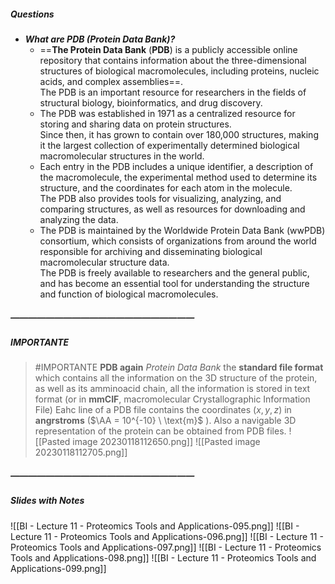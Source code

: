##### Questions
- ***What are PDB (Protein Data Bank)?***
	- ==**The Protein Data Bank** (**PDB**) is a publicly accessible online repository that contains information about the three-dimensional structures of biological macromolecules, including proteins, nucleic acids, and complex assemblies==. <br>The PDB is an important resource for researchers in the fields of structural biology, bioinformatics, and drug discovery.
	- The PDB was established in 1971 as a centralized resource for storing and sharing data on protein structures. <br>Since then, it has grown to contain over 180,000 structures, making it the largest collection of experimentally determined biological macromolecular structures in the world.
	- Each entry in the PDB includes a unique identifier, a description of the macromolecule, the experimental method used to determine its structure, and the coordinates for each atom in the molecule. <br>The PDB also provides tools for visualizing, analyzing, and comparing structures, as well as resources for downloading and analyzing the data.
	- The PDB is maintained by the Worldwide Protein Data Bank (wwPDB) consortium, which consists of organizations from around the world responsible for archiving and disseminating biological macromolecular structure data. <br>The PDB is freely available to researchers and the general public, and has become an essential tool for understanding the structure and function of biological macromolecules.

##### —————————————————————
##### IMPORTANTE

> #IMPORTANTE **PDB again**
> *Protein Data Bank* the **standard file format** which contains all the information on the 3D structure of the protein, as well as its amminoacid chain, all the information is stored in text format (or in **mmCIF**, macromolecular Crystallographic Information File)
> Eahc line of a PDB file contains the coordinates ($x, y, z$) in **angrstroms** ($\AA = 10^{-10} \ \text{m}$ ).
> Also a navigable 3D representation of the protein can be obtained from PDB files.
> ![[Pasted image 20230118112650.png]]
> ![[Pasted image 20230118112705.png]]

##### —————————————————————
##### Slides with Notes
![[BI - Lecture 11 - Proteomics Tools and Applications-095.png]] ![[BI - Lecture 11 - Proteomics Tools and Applications-096.png]] ![[BI - Lecture 11 - Proteomics Tools and Applications-097.png]] ![[BI - Lecture 11 - Proteomics Tools and Applications-098.png]] ![[BI - Lecture 11 - Proteomics Tools and Applications-099.png]]

